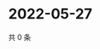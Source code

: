 # 2022-05-27

共 0 条

<!-- BEGIN WEIBO -->
<!-- 最后更新时间 Fri May 27 2022 04:18:19 GMT+0800 (China Standard Time) -->

<!-- END WEIBO -->
